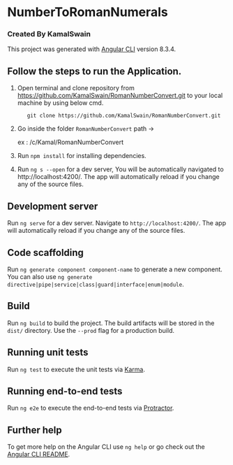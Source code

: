 # NumberToRomanNumerals


### Created By KamalSwain
This project was generated with [Angular CLI](https://github.com/angular/angular-cli) version 8.3.4.

## Follow the steps to run the Application.

1. Open terminal and clone repository from https://github.com/KamalSwain/RomanNumberConvert.git to your local machine by using below cmd.

          git clone https://github.com/KamalSwain/RomanNumberConvert.git
          
2. Go inside the folder `RomanNumberConvert` path ->

    ex : /c/Kamal/RomanNumberConvert

2. Run `npm install` for installing dependencies.

3. Run `ng s --open` for a dev server, You will be automatically navigated to http://localhost:4200/. The app will automatically reload if you change any of the source files.

## Development server

Run `ng serve` for a dev server. Navigate to `http://localhost:4200/`. The app will automatically reload if you change any of the source files.

## Code scaffolding

Run `ng generate component component-name` to generate a new component. You can also use `ng generate directive|pipe|service|class|guard|interface|enum|module`.

## Build

Run `ng build` to build the project. The build artifacts will be stored in the `dist/` directory. Use the `--prod` flag for a production build.

## Running unit tests

Run `ng test` to execute the unit tests via [Karma](https://karma-runner.github.io).

## Running end-to-end tests

Run `ng e2e` to execute the end-to-end tests via [Protractor](http://www.protractortest.org/).

## Further help

To get more help on the Angular CLI use `ng help` or go check out the [Angular CLI README](https://github.com/angular/angular-cli/blob/master/README.md).
